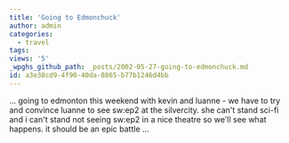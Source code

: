 ```yaml
---
title: 'Going to Edmonchuck'
author: admin
categories:
  - travel
tags: 
views: '5'
_wpghs_github_path: _posts/2002-05-27-going-to-edmonchuck.md
id: a3e38cd9-4f90-40da-8865-b77b1246d4bb
---
```

<p>... going to edmonton this weekend with kevin and luanne - we have to try and convince luanne to see sw:ep2 at the silvercity. she can't stand sci-fi and i can't stand not seeing sw:ep2 in a nice theatre so we'll see what happens. it should be an epic battle ...</p>

